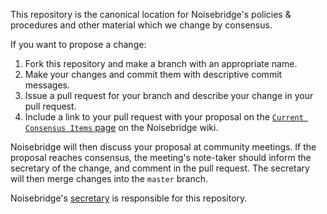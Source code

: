 This repository is the canonical location for Noisebridge's policies & procedures and other material which we change by consensus.

If you want to propose a change: 

1. Fork this repository and make a branch with an appropriate name.
2. Make your changes and commit them with descriptive commit messages.
3. Issue a pull request for your branch and describe your change in your pull request.
4. Include a link to your pull request with your proposal on the [`Current Consensus Items` page](https://noisebridge.net/wiki/Current_Consensus_Items) on the Noisebridge wiki.

Noisebridge will then discuss your proposal at community meetings. If the proposal reaches consensus, the meeting's note-taker should inform the secretary of the change, and comment in the pull request. The secretary will then merge changes into the `master` branch.

Noisebridge's [secretary](mailto:secretary@noisebridge.net) is responsible for this repository.
